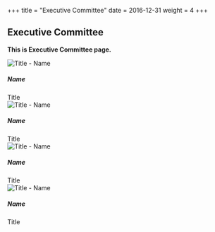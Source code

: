 +++
title = "Executive Committee"
date = 2016-12-31
weight = 4
+++

## Executive Committee
**This is Executive Committee page.**

<div class="row">

<div class="col-xl-3 col-md-6 mb-4">
    <div class="card border-0 shadow bg-light">
        <img src="../img/executives/blank-profile.png" class="card-img-top" alt="Title - Name">
        <div class="card-body text-center">
            <h5 class="card-title mb-0">Name</h5>
            <div class="card-text text-black-50">Title</div>
        </div>
    </div>
</div>

<div class="col-xl-3 col-md-6 mb-4">
    <div class="card border-0 shadow bg-light">
        <img src="../img/executives/blank-profile.png" class="card-img-top" alt="Title - Name">
        <div class="card-body text-center">
            <h5 class="card-title mb-0">Name</h5>
            <div class="card-text text-black-50">Title</div>
        </div>
    </div>
</div>

<div class="col-xl-3 col-md-6 mb-4">
    <div class="card border-0 shadow bg-light">
        <img src="../img/executives/blank-profile.png" class="card-img-top" alt="Title - Name">
        <div class="card-body text-center">
            <h5 class="card-title mb-0">Name</h5>
            <div class="card-text text-black-50">Title</div>
        </div>
    </div>
</div>

<div class="col-xl-3 col-md-6 mb-4">
    <div class="card border-0 shadow bg-light">
        <img src="../img/executives/blank-profile.png" class="card-img-top" alt="Title - Name">
        <div class="card-body text-center">
            <h5 class="card-title mb-0">Name</h5>
            <div class="card-text text-black-50">Title</div>
        </div>
    </div>
</div>

</div>
